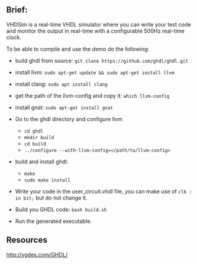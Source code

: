 ## Brief:
VHDSim is a real-time VHDL simulator where you can write your test code and monitor the output in real-time with a configurable 500Hz real-time clock.

To be able to compile and use the demo do the following:

* build ghdl from source: `git clone https://github.com/ghdl/ghdl.git`

* install llvm: `sudo apt-get update && sudo apt-get install llvm`

* install clang: `sudo apt install clang`

* get the path of the llvm-config and copy it: `which llvm-config`

* install gnat: `sudo apt-get install gnat`

* Go to the ghdl directory and configure llvm
  * `cd ghdl`
  * `mkdir build`
  * `cd build`
  * `../configure --with-llvm-config=</path/to/llvm-config>`

* build and install ghdl:
  * `make`
  * `sudo make install`
 
 * Write your code in the user_circuit.vhdl file, you can make use of `clk : in bit;` but do not change it.
 * Build you GHDL code: `bash build.sh`
 * Run the generated executable.

## Resources
http://ygdes.com/GHDL/
